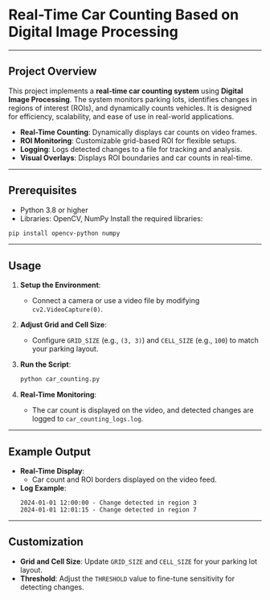 # Real-Time Car Counting Based on Digital Image Processing

---

## Project Overview
This project implements a **real-time car counting system** using **Digital Image Processing**. The system monitors parking lots, identifies changes in regions of interest (ROIs), and dynamically counts vehicles. It is designed for efficiency, scalability, and ease of use in real-world applications.
- **Real-Time Counting**: Dynamically displays car counts on video frames.
- **ROI Monitoring**: Customizable grid-based ROI for flexible setups.
- **Logging**: Logs detected changes to a file for tracking and analysis.
- **Visual Overlays**: Displays ROI boundaries and car counts in real-time.

---

## Prerequisites
- Python 3.8 or higher
- Libraries: OpenCV, NumPy
Install the required libraries:
```bash
pip install opencv-python numpy
```

---

## Usage
1. **Setup the Environment**:
   - Connect a camera or use a video file by modifying `cv2.VideoCapture(0)`.

2. **Adjust Grid and Cell Size**:
   - Configure `GRID_SIZE` (e.g., `(3, 3)`) and `CELL_SIZE` (e.g., `100`) to match your parking layout.

3. **Run the Script**:
   ```bash
   python car_counting.py
   ```

4. **Real-Time Monitoring**:
   - The car count is displayed on the video, and detected changes are logged to `car_counting_logs.log`.

---

## Example Output
- **Real-Time Display**:
  - Car count and ROI borders displayed on the video feed.
- **Log Example**:
  ```
  2024-01-01 12:00:00 - Change detected in region 3
  2024-01-01 12:01:15 - Change detected in region 7
  ```

---

## Customization
- **Grid and Cell Size**: Update `GRID_SIZE` and `CELL_SIZE` for your parking lot layout.
- **Threshold**: Adjust the `THRESHOLD` value to fine-tune sensitivity for detecting changes.
